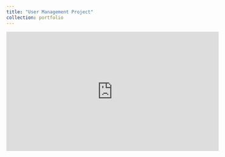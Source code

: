 ```yaml
---
title: "User Management Project"
collection: portfolio
---
```


<iframe width="560" height="315"
    src="https://www.youtube.com/embed/uHo8TOL3mGY"
    title="YouTube video player"
    frameborder="0"
    allow="accelerometer; autoplay; clipboard-write; encrypted-media; gyroscope; picture-in-picture; web-share"
    allowfullscreen>
</iframe>
